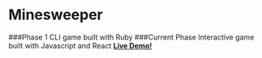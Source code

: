 # Minesweeper
###Phase 1
CLI game built with Ruby
###Current Phase
Interactive game built with Javascript and React
[**Live Demo!**](https://github.com/anastassia-b/minesweeper/index.html)
